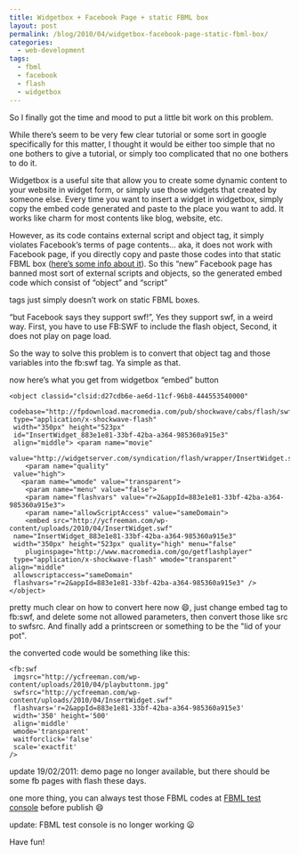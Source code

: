 ```yaml
---
title: Widgetbox + Facebook Page + static FBML box
layout: post
permalink: /blog/2010/04/widgetbox-facebook-page-static-fbml-box/
categories:
  - web-development
tags:
  - fbml
  - facebook
  - flash
  - widgetbox
---
```

So I finally got the time and mood to put a little bit work on this problem.

While there&#8217;s seem to be very few clear tutorial or some sort in google specifically for this matter, I thought it would be either too simple that no one bothers to give a tutorial, or simply too complicated that no one bothers to do it.

Widgetbox is a useful site that allow you to create some dynamic content to your website in widget form, or simply use those widgets that created by someone else. Every time you want to insert a widget in widgetbox, simply copy the embed code generated and paste to the place you want to add. It works like charm for most contents like blog, website, etc.

However, as its code contains external script and object tag, it simply violates Facebook&#8217;s terms of page contents&#8230; aka, it does not work with Facebook page, if you directly copy and paste those codes into that static FBML box ([here&#8217;s some info about it](http://ycfreeman.com/wp-content/uploads/2010/04/fb-fanpages-fbml-box)). So this &#8220;new&#8221; Facebook page has banned most sort of external scripts and objects, so the generated embed code which consist of &#8220;object&#8221; and &#8220;script&#8221;

tags just simply doesn&#8217;t work on static FBML boxes.

&#8220;but Facebook says they support swf!&#8221;, Yes they support swf, in a weird way. First, you have to use FB:SWF to include the flash object, Second, it does not play on page load.

So the way to solve this problem is to convert that object tag and those variables into the fb:swf tag. Ya simple as that.

now here&#8217;s what you get from widgetbox &#8220;embed&#8221; button

```
<object classid="clsid:d27cdb6e-ae6d-11cf-96b8-444553540000"
 codebase="http://fpdownload.macromedia.com/pub/shockwave/cabs/flash/swflash.cab#version=9,0,0,0"
 type="application/x-shockwave-flash"
 width="350px" height="523px"
 id="InsertWidget_883e1e81-33bf-42ba-a364-985360a915e3"
 align="middle"> <param name="movie"
 value="http://widgetserver.com/syndication/flash/wrapper/InsertWidget.swf">
    <param name="quality"
 value="high">
   <param name="wmode" value="transparent">
    <param name="menu" value="false">
    <param name="flashvars" value="r=2&appId=883e1e81-33bf-42ba-a364-985360a915e3">
    <param name="allowScriptAccess" value="sameDomain">
    <embed src="http://ycfreeman.com/wp-content/uploads/2010/04/InsertWidget.swf"
 name="InsertWidget_883e1e81-33bf-42ba-a364-985360a915e3"
 width="350px" height="523px" quality="high" menu="false"
    pluginspage="http://www.macromedia.com/go/getflashplayer"
 type="application/x-shockwave-flash" wmode="transparent" align="middle"
 allowscriptaccess="sameDomain"
 flashvars="r=2&appId=883e1e81-33bf-42ba-a364-985360a915e3" /> </object>
```

pretty much clear on how to convert here now :smile:, just change embed tag to fb:swf, and delete some not allowed parameters, then convert those like src to swfsrc. And finally add a printscreen or something to be the "lid of your pot".

the converted code would be something like this:

```
<fb:swf
 imgsrc="http://ycfreeman.com/wp-content/uploads/2010/04/playbuttonm.jpg"
 swfsrc="http://ycfreeman.com/wp-content/uploads/2010/04/InsertWidget.swf"
 flashvars='r=2&appId=883e1e81-33bf-42ba-a364-985360a915e3'
 width='350' height='500'
 align='middle'
 wmode='transparent'
 waitforclick='false'
 scale='exactfit'
/>
```

update 19/02/2011: demo page no longer available, but there should be some fb pages with flash these days.

one more thing, you can always test those FBML codes at [FBML test console](http://ycfreeman.com/wp-content/uploads/2010/04/tools.php?fbml) before publish :smile:

update: FBML test console is no longer working :frowning:

Have fun!
